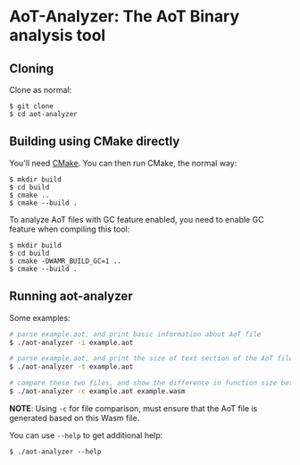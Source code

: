 # AoT-Analyzer: The AoT Binary analysis tool


## Cloning

Clone as normal:

```console
$ git clone 
$ cd aot-analyzer
```

## Building using CMake directly

You'll need [CMake](https://cmake.org). You can then run CMake, the normal way:

```console
$ mkdir build
$ cd build
$ cmake ..
$ cmake --build .
```

To analyze AoT files with GC feature enabled, you need to enable GC feature when compiling this tool:

```console
$ mkdir build
$ cd build
$ cmake -DWAMR_BUILD_GC=1 ..
$ cmake --build .
```

## Running aot-analyzer

Some examples:

```sh
# parse example.aot, and print basic information about AoT file
$ ./aot-analyzer -i example.aot

# parse example.aot, and print the size of text section of the AoT file
$ ./aot-analyzer -t example.aot

# compare these two files, and show the difference in function size between them
$ ./aot-analyzer -c example.aot example.wasm
```

**NOTE**: Using `-c` for file comparison, must ensure that the AoT file is generated based on this Wasm file.


You can use `--help` to get additional help:

```console
$ ./aot-analyzer --help
```